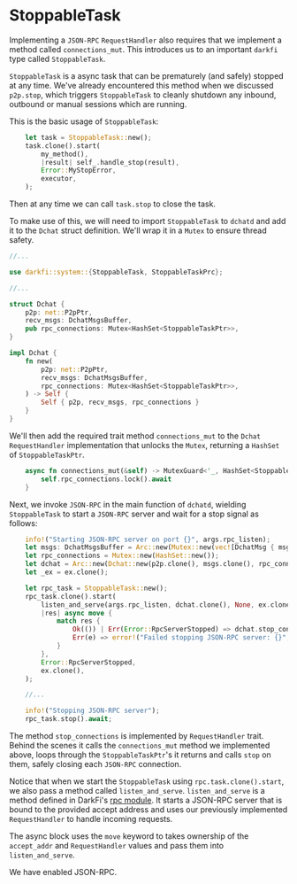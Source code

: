# StoppableTask

Implementing a `JSON-RPC` `RequestHandler` also requires that we implement
a method called `connections_mut`. This introduces us to an important
`darkfi` type called `StoppableTask`.

`StoppableTask` is a async task that can be prematurely (and safely)
stopped at any time. We've already encountered this method when we
discussed `p2p.stop`, which triggers `StoppableTask` to cleanly shutdown
any inbound, outbound or manual sessions which are running.

This is the basic usage of `StoppableTask`:

```rust
    let task = StoppableTask::new();
    task.clone().start(
        my_method(),
        |result| self_.handle_stop(result),
        Error::MyStopError,
        executor,
    );
```

Then at any time we can call `task.stop` to close the task.

To make use of this, we will need to import `StoppableTask` to `dchatd`
and add it to the `Dchat` struct definition. We'll wrap it in a `Mutex`
to ensure thread safety.

```rust
//...

use darkfi::system::{StoppableTask, StoppableTaskPrc};

//...

struct Dchat {
    p2p: net::P2pPtr,
    recv_msgs: DchatMsgsBuffer,
    pub rpc_connections: Mutex<HashSet<StoppableTaskPtr>>,
}

impl Dchat {
    fn new(
        p2p: net::P2pPtr,
        recv_msgs: DchatMsgsBuffer,
        rpc_connections: Mutex<HashSet<StoppableTaskPtr>>,
    ) -> Self {
        Self { p2p, recv_msgs, rpc_connections }
    }
}

```

We'll then add the required trait method `connections_mut` to the `Dchat`
`RequestHandler` implementation that unlocks the `Mutex`, returning a
`HashSet` of `StoppableTaskPtr`.

```rust
    async fn connections_mut(&self) -> MutexGuard<'_, HashSet<StoppableTaskPtr>> {
        self.rpc_connections.lock().await
    }
```

Next, we invoke `JSON-RPC` in the main function of `dchatd`, wielding
`StoppableTask` to start a `JSON-RPC` server and wait for a stop signal as follows:

```rust
    info!("Starting JSON-RPC server on port {}", args.rpc_listen);
    let msgs: DchatMsgsBuffer = Arc::new(Mutex::new(vec![DchatMsg { msg: String::new() }]));
    let rpc_connections = Mutex::new(HashSet::new());
    let dchat = Arc::new(Dchat::new(p2p.clone(), msgs.clone(), rpc_connections));
    let _ex = ex.clone();

    let rpc_task = StoppableTask::new();
    rpc_task.clone().start(
        listen_and_serve(args.rpc_listen, dchat.clone(), None, ex.clone()),
        |res| async move {
            match res {
                Ok(()) | Err(Error::RpcServerStopped) => dchat.stop_connections().await,
                Err(e) => error!("Failed stopping JSON-RPC server: {}", e),
            }
        },
        Error::RpcServerStopped,
        ex.clone(),
    );

    //...

    info!("Stopping JSON-RPC server");
    rpc_task.stop().await;
```

The method `stop_connections` is implemented by `RequestHandler`
trait. Behind the scenes it calls the `connections_mut` method we
implemented above, loops through the `StoppableTaskPtr`'s it returns
and calls `stop` on them, safely closing each `JSON-RPC` connection.

Notice that when we start the `StoppableTask` using
`rpc.task.clone().start`, we also pass a method called `listen_and_serve`.
`listen_and_serve` is a method defined in DarkFi's [rpc
module](https://codeberg.org/darkrenaissance/darkfi/src/branch/master/src/rpc/server.rs).
It starts a JSON-RPC server that is bound to the provided accept address
and uses our previously implemented `RequestHandler` to handle incoming
requests.

The async block uses the `move` keyword to takes ownership of
the `accept_addr` and `RequestHandler` values and pass them into
`listen_and_serve`.

We have enabled JSON-RPC.
